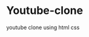 # Youtube-clone
youtube clone using html css

<!-- type of files acc ot github are 
untracked 
modified
staged == file is ready to committed
unmodified 
-->


<!-- add - add new file or changed files in your working directory to the git staging area.

commmit - it is a record of the change

To stage files->> ( git add file_name )
to stage all files ->> ( git add . )  

to commit files ->>( git commit -m "some message" )

To push local repo content on github ->> git push origin main

to add your local repo to your remote repo on github we use (init command)

git remote add origin <link of repo>

check your origin / remote repo ->> git remote -v

to rename branch ->>> git branch -m main 

pudh your local changes on remote ->>> git push origin main  -->

<!-- 
    to check which brnach we are working on ->> git branch 
    change name of branch ->>                   git branch -m "main"
    to shift to another branch ->>              git checkout <branch-n> 
    delete branch ->>                           git branch -d audioButton
 -->